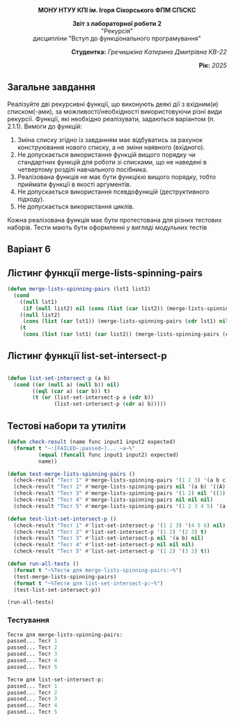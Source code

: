 <p align="center"><b>МОНУ НТУУ КПІ ім. Ігоря Сікорського ФПМ СПіСКС</b></p>

<p align="center">
<b>Звіт з лабораторної роботи 2</b><br/>
"Рекурсія"<br/>
дисципліни "Вступ до функціонального програмування"
</p>
<p align="right"><strong>Студентка:</strong> <i>Гречишкіна Катерина Дмитрівна КВ-22</i><p>
<p align="right"><strong>Рік:</strong> <i>2025</i><p>

## Загальне завдання
  
Реалізуйте дві рекурсивні функції, що виконують деякі дії з вхідним(и) списком(-ами), за
можливості/необхідності використовуючи різні види рекурсії. Функції, які необхідно
реалізувати, задаються варіантом (п. 2.1.1). Вимоги до функцій:
1. Зміна списку згідно із завданням має відбуватись за рахунок конструювання нового
списку, а не зміни наявного (вхідного).
2. Не допускається використання функцій вищого порядку чи стандартних функцій
для роботи зі списками, що не наведені в четвертому розділі навчального
посібника.
3. Реалізована функція не має бути функцією вищого порядку, тобто приймати функції
в якості аргументів.
4. Не допускається використання псевдофункцій (деструктивного підходу).
5. Не допускається використання циклів.

Кожна реалізована функція має бути протестована для різних тестових наборів. Тести
мають бути оформленні у вигляді модульних тестів

## Варіант 6
## Лістинг функції merge-lists-spinning-pairs
```lisp
(defun merge-lists-spinning-pairs (lst1 list2)
  (cond
    ((null lst1) 
     (if (null list2) nil (cons (list (car list2)) (merge-lists-spinning-pairs nil (cdr list2)))))
    ((null list2) 
     (cons (list (car lst1)) (merge-lists-spinning-pairs (cdr lst1) nil)))
    (t 
     (cons (list (car lst1) (car list2)) (merge-lists-spinning-pairs (cdr list2) (cdr lst1))))))
```

## Лістинг функції list-set-intersect-p
```lisp

(defun list-set-intersect-p (a b)
  (cond ((or (null a) (null b)) nil)
        ((eql (car a) (car b)) t)
        (t (or (list-set-intersect-p a (cdr b))
               (list-set-intersect-p (cdr a) b)))))

```
## Тестові набори та утиліти
```lisp
(defun check-result (name func input1 input2 expected)
  (format t "~:[FAILED~;passed~]... ~a~%"
          (equal (funcall func input1 input2) expected)
          name))

(defun test-merge-lists-spinning-pairs ()
  (check-result "Тест 1" #'merge-lists-spinning-pairs '(1 2 3) '(a b c) '((1 A) (B 2) (3 C)))
  (check-result "Тест 2" #'merge-lists-spinning-pairs nil '(a b) '((A) (B)))
  (check-result "Тест 3" #'merge-lists-spinning-pairs '(1 2) nil '((1) (2)))
  (check-result "Тест 4" #'merge-lists-spinning-pairs nil nil nil)
  (check-result "Тест 5" #'merge-lists-spinning-pairs '(1 2 3 4 5) '(a b c d) '((1 A) (B 2) (3 C) (D 4) (5))))

(defun test-list-set-intersect-p ()
  (check-result "Тест 1" #'list-set-intersect-p '(1 2 3) '(4 5 6) nil)
  (check-result "Тест 2" #'list-set-intersect-p '(1 2) '(2 3) t)
  (check-result "Тест 3" #'list-set-intersect-p nil '(a b) nil)
  (check-result "Тест 4" #'list-set-intersect-p nil nil nil)
  (check-result "Тест 5" #'list-set-intersect-p '(1 2) '(3 2) t))

(defun run-all-tests ()
  (format t "~%Тести для merge-lists-spinning-pairs:~%")
  (test-merge-lists-spinning-pairs)
  (format t "~%Тести для list-set-intersect-p:~%")
  (test-list-set-intersect-p))

(run-all-tests)

```

### Тестування
```lisp
Тести для merge-lists-spinning-pairs:
passed... Тест 1
passed... Тест 2
passed... Тест 3
passed... Тест 4
passed... Тест 5

Тести для list-set-intersect-p:
passed... Тест 1
passed... Тест 2
passed... Тест 3
passed... Тест 4
passed... Тест 5
```

